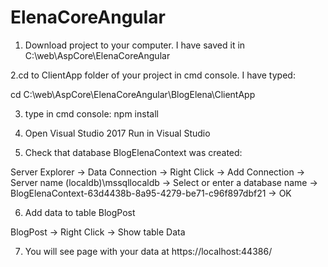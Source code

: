 # ElenaCoreAngular
1. Download project to your computer.
I have saved it in C:\web\AspCore\ElenaCoreAngular

2.cd to ClientApp folder of your project in cmd console.
I have typed:

cd C:\web\AspCore\ElenaCoreAngular\BlogElena\ClientApp

3. type in cmd console:
npm install

4. Open Visual Studio 2017
Run in Visual Studio

5. Check that database BlogElenaContext was created:

Server Explorer -> Data Connection -> Right Click ->
Add Connection -> Server name (localdb)\mssqllocaldb
-> Select or enter a database name ->
BlogElenaContext-63d4438b-8a95-4279-be71-c96f897dbf21 -> OK

6. Add data to table BlogPost 

BlogPost -> Right Click -> Show table Data

7. You will see page with your data at
https://localhost:44386/
